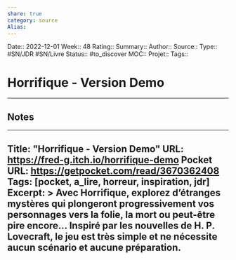 ```yaml
---
share: true 
category: source
Alias:
---
```

Date:: 2022-12-01
Week:: 48
Rating::
Summary:: 
Author::
Source:: 
Type:: #SN/JDR #SN/Livre 
Status:: #to_discover 
MOC::
Projet:: 
Tags:: 

# Horrifique - Version Demo


***

## Notes

---
Title: "Horrifique - Version Demo"
URL: https://fred-g.itch.io/horrifique-demo
Pocket URL: https://getpocket.com/read/3670362408
Tags: [pocket, a_lire, horreur, inspiration, jdr]
Excerpt: >
    Avec Horrifique, explorez d’étranges mystères qui plongeront progressivement vos personnages vers la folie, la mort ou peut-être pire encore… Inspiré par les nouvelles de H. P. Lovecraft, le jeu est très simple et ne nécessite aucun scénario et aucune préparation.
---


